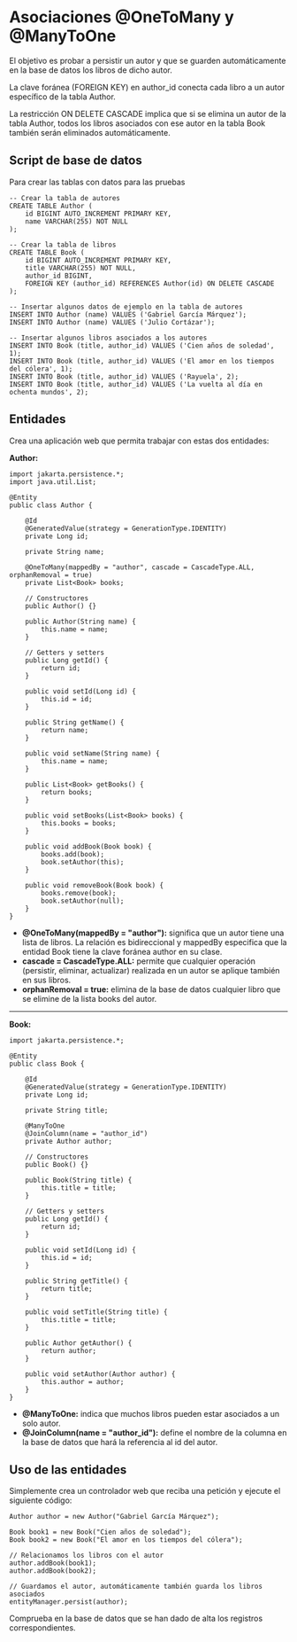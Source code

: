 # Asociaciones @OneToMany y @ManyToOne

El objetivo es probar a persistir un autor y que se guarden automáticamente en la base de datos los libros de dicho autor.

La clave foránea (FOREIGN KEY) en author_id conecta cada libro a un autor específico de la tabla Author. 

La restricción ON DELETE CASCADE implica que si se elimina un autor de la tabla Author, todos los libros asociados con ese autor en la tabla Book también serán eliminados automáticamente.


## Script de base de datos

Para crear las tablas con datos para las pruebas

```
-- Crear la tabla de autores
CREATE TABLE Author (
    id BIGINT AUTO_INCREMENT PRIMARY KEY,
    name VARCHAR(255) NOT NULL
);

-- Crear la tabla de libros
CREATE TABLE Book (
    id BIGINT AUTO_INCREMENT PRIMARY KEY,
    title VARCHAR(255) NOT NULL,
    author_id BIGINT,
    FOREIGN KEY (author_id) REFERENCES Author(id) ON DELETE CASCADE
);

-- Insertar algunos datos de ejemplo en la tabla de autores
INSERT INTO Author (name) VALUES ('Gabriel García Márquez');
INSERT INTO Author (name) VALUES ('Julio Cortázar');

-- Insertar algunos libros asociados a los autores
INSERT INTO Book (title, author_id) VALUES ('Cien años de soledad', 1);
INSERT INTO Book (title, author_id) VALUES ('El amor en los tiempos del cólera', 1);
INSERT INTO Book (title, author_id) VALUES ('Rayuela', 2);
INSERT INTO Book (title, author_id) VALUES ('La vuelta al día en ochenta mundos', 2);

```

## Entidades

Crea una aplicación web que permita trabajar con estas dos entidades:

**Author:**

```
import jakarta.persistence.*;
import java.util.List;

@Entity
public class Author {

    @Id
    @GeneratedValue(strategy = GenerationType.IDENTITY)
    private Long id;

    private String name;

    @OneToMany(mappedBy = "author", cascade = CascadeType.ALL, orphanRemoval = true)
    private List<Book> books;

    // Constructores
    public Author() {}
    
    public Author(String name) {
        this.name = name;
    }

    // Getters y setters
    public Long getId() {
        return id;
    }

    public void setId(Long id) {
        this.id = id;
    }

    public String getName() {
        return name;
    }

    public void setName(String name) {
        this.name = name;
    }

    public List<Book> getBooks() {
        return books;
    }

    public void setBooks(List<Book> books) {
        this.books = books;
    }

    public void addBook(Book book) {
        books.add(book);
        book.setAuthor(this);
    }

    public void removeBook(Book book) {
        books.remove(book);
        book.setAuthor(null);
    }
}

```

- **@OneToMany(mappedBy = "author"):** significa que un autor tiene una lista de libros. La relación es bidireccional y mappedBy especifica que la entidad Book tiene la clave foránea author en su clase.
- **cascade = CascadeType.ALL:** permite que cualquier operación (persistir, eliminar, actualizar) realizada en un autor se aplique también en sus libros.
- **orphanRemoval = true:** elimina de la base de datos cualquier libro que se elimine de la lista books del autor.
  
____

**Book:**

```
import jakarta.persistence.*;

@Entity
public class Book {

    @Id
    @GeneratedValue(strategy = GenerationType.IDENTITY)
    private Long id;

    private String title;

    @ManyToOne
    @JoinColumn(name = "author_id")
    private Author author;

    // Constructores
    public Book() {}

    public Book(String title) {
        this.title = title;
    }

    // Getters y setters
    public Long getId() {
        return id;
    }

    public void setId(Long id) {
        this.id = id;
    }

    public String getTitle() {
        return title;
    }

    public void setTitle(String title) {
        this.title = title;
    }

    public Author getAuthor() {
        return author;
    }

    public void setAuthor(Author author) {
        this.author = author;
    }
}

```

- **@ManyToOne:** indica que muchos libros pueden estar asociados a un solo autor.
- **@JoinColumn(name = "author_id"):** define el nombre de la columna en la base de datos que hará la referencia al id del autor.

## Uso de las entidades

Simplemente crea un controlador web que reciba una petición y ejecute el siguiente código:

```
Author author = new Author("Gabriel García Márquez");

Book book1 = new Book("Cien años de soledad");
Book book2 = new Book("El amor en los tiempos del cólera");

// Relacionamos los libros con el autor
author.addBook(book1);
author.addBook(book2);

// Guardamos el autor, automáticamente también guarda los libros asociados
entityManager.persist(author);

```

Comprueba en la base de datos que se han dado de alta los registros correspondientes.
